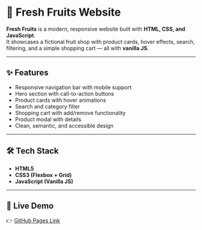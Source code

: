 # 🍎 Fresh Fruits Website

**Fresh Fruits** is a modern, responsive website built with **HTML, CSS, and JavaScript**.  
It showcases a fictional fruit shop with product cards, hover effects, search, filtering, and a simple shopping cart — all with **vanilla JS**.

---

## ✨ Features
- Responsive navigation bar with mobile support  
- Hero section with call-to-action buttons  
- Product cards with hover animations  
- Search and category filter  
- Shopping cart with add/remove functionality  
- Product modal with details  
- Clean, semantic, and accessible design  

---

## 🛠️ Tech Stack
- **HTML5**  
- **CSS3 (Flexbox + Grid)**  
- **JavaScript (Vanilla JS)**  

---

## 🚀 Live Demo
👉 [GitHub Pages Link](https://mohamedtantawey.github.io/Fresh-Fruits-Website/) 
